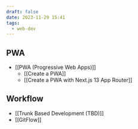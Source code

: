 ```yaml
---
draft: false
date: 2023-11-29 15:41
tags:
  - web-dev
---
```


## PWA
- [[PWA (Progressive Web Apps)]]
	- [[Create a PWA]]
	- [[Create a PWA with Next.js 13 App Router]]

## Workflow
- [[Trunk Based Development (TBD)]]
- [[GitFlow]]
